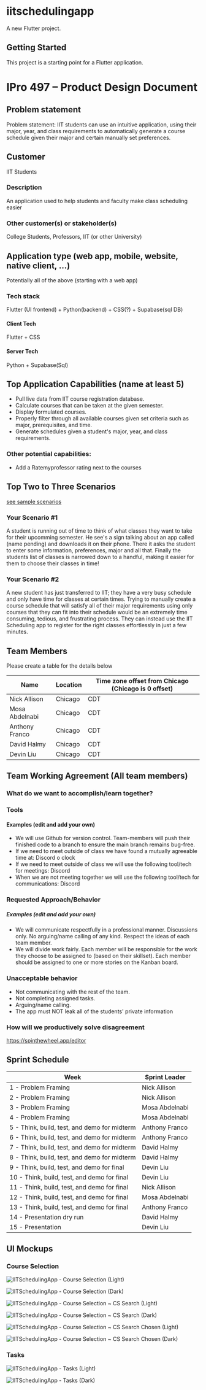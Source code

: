 # iitschedulingapp

A new Flutter project.

## Getting Started

This project is a starting point for a Flutter application.

# IPro 497 – Product Design Document

## Problem statement
Problem statement: IIT students can use an intuitive application, using their major, year, and class requirements to automatically generate a course schedule given their major and certain manually set preferences.

## Customer
IIT Students

### Description
An application used to help students and faculty make class scheduling easier

### Other customer(s) or stakeholder(s)
College Students, Professors, IIT (or other University)

## Application type (web app, mobile, website, native client, …)
Potentially all of the above (starting with a web app)

### Tech stack
Flutter (UI frontend) + Python(backend) + CSS(?) + Supabase(sql DB)

#### Client Tech 
Flutter + CSS
#### Server Tech
Python + Supabase(Sql)
## Top Application Capabilities (name at least 5)
- Pull live data from IIT course registration database.
- Calculate courses that can be taken at the given semester.
- Display formulated courses.
- Properly filter through all available courses given set criteria such as major, prerequisites, and time. 
- Generate schedules given a student's major, year, and class requirements.

### Other potential capabilities:
- Add a Ratemyprofessor rating next to the courses

## Top Two to Three Scenarios
[see sample scenarios](https://github.com/mschray/IPro497Sample/blob/main/Examples/ScenarioExample.md)

### Your Scenario #1
A student is running out of time to think of what classes they want to take for their upcomming semester. He see's a sign talking about an app called (name pending) and downloads it on their phone. There it asks the student to enter some information, preferences, major and all that. Finally the students list of classes is narrowed down to a handful, making it easier for them to choose their classes in time!
### Your Scenario #2
A new student has just transferred to IIT; they have a very busy schedule and only have time for classes at certain times.  Trying to manually create a course schedule that will satisfy all of their major requirements using only courses that they can fit into their schedule would be an extremely time consuming, tedious, and frustrating process.  They can instead use the IIT Scheduling app to register for the right classes effortlessly in just a few minutes.

## Team Members
Please create a table for the details below 

| Name |	Location	| Time zone offset from Chicago (Chicago is 0 offset)|
| -- | -- | -- |
| Nick Allison | Chicago | CDT |
| Mosa Abdelnabi | Chicago | CDT |
| Anthony Franco | Chicago | CDT |
| David Halmy | Chicago | CDT |
| Devin Liu | Chicago | CDT |

## Team Working Agreement (All team members)
### What do we want to accomplish/learn together?

### Tools
#### Examples (edit and add your own)
- We will use Github for version control. Team-members will push their finished code to a branch to ensure the main branch remains bug-free. 
- If we need to meet outside of class we have found a mutually agreeable time at: Discord o clock
- If we need to meet outside of class we will use the following tool/tech for meetings: Discord
- When we are not meeting together we will use the following tool/tech for communications: Discord

### Requested Approach/Behavior 
##### Examples (edit and add your own)
- We will communicate respectfully in a professional manner. Discussions only. No arguing/name calling of any kind. Respect the ideas of each team member.
- We will divide work fairly. Each member will be responsible for the work they choose to be assigned to (based on their skillset). Each member should be assigned to one or more stories on the Kanban board.

### Unacceptable behavior
- Not communicating with the rest of the team.
- Not completing assigned tasks.
- Arguing/name calling.
- The app must NOT leak all of the students' private information

### How will we productively solve disagreement
https://spinthewheel.app/editor

## Sprint Schedule

| Week | Sprint Leader |
| --------  | ------------------- |
| 1 - Problem Framing                                 | Nick Allison  |
| 2 - Problem Framing                                 | Nick Allison  |
| 3 - Problem Framing                                 | Mosa Abdelnabi|
| 4 - Problem Framing                                 | Mosa Abdelnabi|
| 5 - Think, build, test, and demo for midterm        | Anthony Franco |
| 6 - Think, build, test, and demo for midterm        | Anthony Franco |
| 7 - Think, build, test, and demo for midterm        | David Halmy |
| 8 - Think, build, test, and demo for midterm        | David Halmy|
| 9 - Think, build, test, and demo for final          | Devin Liu |
| 10 - Think, build, test, and demo for final	      | Devin Liu |
| 11 - Think, build, test, and demo for final         | Nick Allison  |
| 12 - Think, build, test, and demo for final         | Mosa Abdelnabi         |
| 13 - Think, build, test, and demo for final         | Anthony Franco          |
| 14 - Presentation dry run                           | David Halmy   |
| 15 - Presentation                                   | Devin Liu |

## UI Mockups
### Course Selection
![IITSchedulingApp - Course Selection (Light)](https://github.com/anthonyfranco0123/iitschedulingapp/assets/67798119/b2217ba0-cd2d-44be-b0ad-80eb0ce3c34e)

![IITSchedulingApp - Course Selection (Dark)](https://github.com/anthonyfranco0123/iitschedulingapp/assets/67798119/2d6f47e9-e5b6-469e-b7a2-4a03504528fb)

![IITSchedulingApp - Course Selection ~ CS Search (Light)](https://github.com/anthonyfranco0123/iitschedulingapp/assets/67798119/1d3b6b83-5a47-4ef4-a1c0-c7290def46ce)

![IITSchedulingApp - Course Selection ~ CS Search (Dark)](https://github.com/anthonyfranco0123/iitschedulingapp/assets/67798119/99dd8bf4-ffa4-4559-9c44-5a440d07cfa6)

![IITSchedulingApp - Course Selection ~ CS Search   Chosen (Light)](https://github.com/anthonyfranco0123/iitschedulingapp/assets/67798119/61f31e6c-817e-4153-a3ff-b969371f67a7)

![IITSchedulingApp - Course Selection ~ CS Search   Chosen (Dark)](https://github.com/anthonyfranco0123/iitschedulingapp/assets/67798119/6882c438-65f1-41b1-adaa-0086bdefc0cc)

### Tasks
![IITSchedulingApp - Tasks (Light)](https://github.com/anthonyfranco0123/iitschedulingapp/assets/67798119/e872cbb6-18a2-4465-a5df-2c5d027337a4)

![IITSchedulingApp - Tasks (Dark)](https://github.com/anthonyfranco0123/iitschedulingapp/assets/67798119/4bb6886c-eebe-42c4-9c91-ff2274111581)
